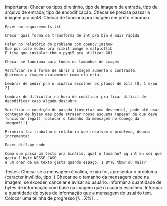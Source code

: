Importante:
    Checar os tipos direitinho, tipo de imagem de entrada, tipo de arquivo de entrada, tipo de encodificação. Checar se precisa passar a imagem pra uint8. Checar de funciona pra imagem em preto e branco.

    Fazer um requirements.txt

    Checar qual forma de transforma de int pra bin é mais rápida

    Falar no relatório do problema com opencv.imshow
    Que por isso mudei pra scikit image e matplotlib
    E tive que instalar tbm o pyqt5 pra utilizar GUI

    Checar se funciona para todos os tamanhos de imagem

    Verificar se a forma de abrir a imagem aumenta o contraste.
    Queremos a imagem exatamente como ela está.

    Lembrar de pedir pra o usuário escolher os planos de bits [0, 1 e/ou 2]

    Lembrar de dificultar na hora de codificar pra ficar dificil de decodificar caso alguém descubra

    Verificar a condição de parada (invertar uma descente), pode até usar contagem de bytes mas pode atrasar nosso esquema (apesar de que deve funcionar legal) [colocar o tamanho da mensagem no começo da imagem!!!]

    Primeiro faz trabalho e relatório que resolvem o problema, depois incrementa!

    Fazer diff.py code

    Como que passa um texto pra binário, qual o tamanho? pq int eu sei que gasta 1 byte NESSE CASO
    e um char de um texto gasta quando espaço, 1 BYTE tbm? ou mais?
    
Testes:
    Checar se a mensagem é valida, e não for, apresentar o problema (caracter inválido, tipo `)
    Checar se o tamanho da mensagem cabe na imagem, se exceder, cancelar e avisar ao usuário.
    Informar a quantidade de bytes de informação com base na imagem que o usuário escolheu.
    Informar a quantidade de bytes de informação que a mensagem do usuário tem.
    Colocar uma telinha de progresso [/... X%] ...